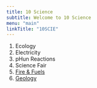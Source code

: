 ```yaml
---
title: 10 Science
subtitle: Welcome to 10 Science
menu: "main"
linkTitle: "10SCIE"
---
```


1. Ecology
2. Electricity
3. pHun Reactions
4. Science Fair
5. [Fire & Fuels](5-fire-and-fuels/)
6. [Geology](6-geology/)